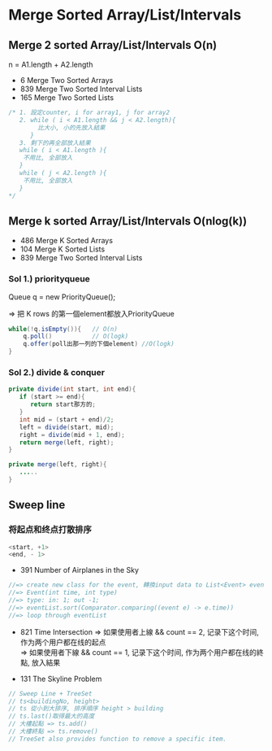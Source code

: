 # Merge Sorted Array/List/Intervals

## Merge 2 sorted Array/List/Intervals O(n) 
n = A1.length + A2.length

* 6 Merge Two Sorted Arrays
* 839 Merge Two Sorted Interval Lists
* 165 Merge Two Sorted Lists

```java
/* 1. 設定counter, i for array1, j for array2 
   2. while ( i < A1.length && j < A2.length){
        比大小, 小的先放入結果
      }
   3. 剩下的再全部放入結果
   while ( i < A1.length ){
    不用比, 全部放入
   }
   while ( j < A2.length ){
    不用比, 全部放入
   }
*/ 
```
## Merge k sorted Array/List/Intervals O(nlog(k)) 
* 486 Merge K Sorted Arrays
* 104 Merge K Sorted Lists
* 839 Merge Two Sorted Interval Lists


### Sol 1.) priorityqueue
Queue<T> q = new PriorityQueue<T>(); </br>

=> 把 K rows 的第一個element都放入PriorityQueue </br>
``` java
while(!q.isEmpty()){   // O(n)
    q.poll()           // O(logk)
    q.offer(poll出那一列的下個element) //O(logk)
}
```
### Sol 2.) divide & conquer
``` java
private divide(int start, int end){
   if (start >= end){
      return start那方的;
   }
   int mid = (start + end)/2;
   left = divide(start, mid);
   right = divide(mid + 1, end);
   return merge(left, right);
}

private merge(left, right){
   .....
}
```


## Sweep line
### 将起点和终点打散排序
``` java
<start, +1>
<end, - 1>
```
* 391 Number of Airplanes in the Sky
```java
//=> create new class for the event, 轉換input data to List<Event> eventList
//=> Event(int time, int type) 
//=> type: in: 1; out -1;
//=> eventList.sort(Comparator.comparing((event e) -> e.time))
//=> loop through eventList
```

* 821 Time Intersection
=> 如果使用者上線 && count == 2, 记录下这个时间, 作为两个用户都在线的起点 </br>
=> 如果使用者下線 && count == 1, 记录下这个时间, 作为两个用户都在线的終點, 放入結果 </br>

* 131 The Skyline Problem
``` java
// Sweep Line + TreeSet
// ts<buildingNo, height> 
// ts 從小到大排序, 排序順序 height > building
// ts.last()取得最大的高度
// 大樓起點 => ts.add()
// 大樓終點 => ts.remove()
// TreeSet also provides function to remove a specific item.
``` 


